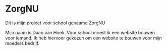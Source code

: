 # ZorgNU
Dit is mijn project voor school genaamd ZorgNU

Mijn naam is Daan van Hoek. Voor school moest ik een website bouwen voor iemand. Ik heb hiervoor gekozen om een website te bouwen voor mijn moeders bedrijf.
